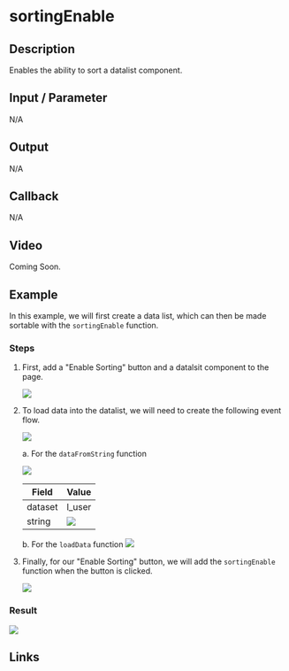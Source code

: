 # sortingEnable

## Description

Enables the ability to sort a datalist component. 

## Input / Parameter

N/A

## Output

N/A

## Callback

N/A

## Video

Coming Soon.

<!-- Format: [![Video]({image-path})]({url-link}) -->

## Example

In this example, we will first create a data list, which can then be made sortable with the `sortingEnable` function.

### Steps

1. First, add a "Enable Sorting" button and a datalsit component to the page. 

    ![](./sortingEnable-step-1.png)

2. To load data into the datalist, we will need to create the following event flow. 

    ![](./sortingEnable-step-2.png)

    a. For the `dataFromString` function

    ![](./sortingEnable-step-3.png)

    | Field | Value | 
    | ---- | ---- | 
    | dataset | l_user |
    | string | ![](./sortingEnable-step-4.png) |

    
    b. For the `loadData` function
    ![](./sortingEnable-step-5.png)

3. Finally, for our "Enable Sorting" button, we will add the `sortingEnable` function when the button is clicked. 

    ![](./sortingEnable-step-6.png)

<!-- Show the steps and share some screenshots.

1. .....

Format: ![]({image-path}) -->

### Result

![](./sortingEnable-result-1.gif)

<!-- Explain the output.

Format: ![]({image-path}) -->

## Links